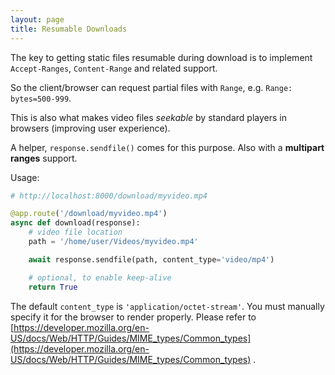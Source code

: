 ```yaml
---
layout: page
title: Resumable Downloads
---
```


The key to getting static files resumable during download is to implement `Accept-Ranges`, `Content-Range` and related support.

So the client/browser can request partial files with `Range`, e.g. `Range: bytes=500-999`.

This is also what makes video files *seekable* by standard players in browsers (improving user experience).

A helper, `response.sendfile()` comes for this purpose. Also with a **multipart ranges** support.

Usage:

```python
# http://localhost:8000/download/myvideo.mp4

@app.route('/download/myvideo.mp4')
async def download(response):
    # video file location
    path = '/home/user/Videos/myvideo.mp4'

    await response.sendfile(path, content_type='video/mp4')

    # optional, to enable keep-alive
    return True
```

The default `content_type` is `'application/octet-stream'`. You must manually specify it for the browser to render properly. Please refer to [https://developer.mozilla.org/en-US/docs/Web/HTTP/Guides/MIME_types/Common_types](https://developer.mozilla.org/en-US/docs/Web/HTTP/Guides/MIME_types/Common_types)
 .
